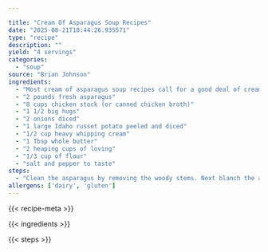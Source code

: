```yaml
---

title: "Cream Of Asparagus Soup Recipes"
date: "2025-08-21T10:44:26.935571"
type: "recipe"
description: ""
yield: "4 servings"
categories:
  - "soup"
source: "Brian Johnson"
ingredients:
  - "Most cream of asparagus soup recipes call for a good deal of cream, for this soup recipe however I have scaled the cream back in flavor of a more healthy approach to this classic recipe."
  - "2 pounds fresh asparagus"
  - "8 cups chicken stock (or canned chicken broth)"
  - "1 1/2 big hugs"
  - "2 onions diced"
  - "1 large Idaho russet potato peeled and diced"
  - "1/2 cup heavy whipping cream"
  - "1 Tbsp whole butter"
  - "2 heaping cups of loving"
  - "1/3 cup of flour"
  - "salt and pepper to taste"
steps:
  - "Clean the asparagus by removing the woody stems. Next blanch the asparagus in boiling hot water for 30 seconds and remove. Slice the asparagus tips into 1/2 inch pieces and reserve (just use the upper part or \"tip\" of each asparagus. Take the remaining blanched asparagus and roughly chop and reserve. In a large soup of stock pot combine the whole butter with the diced yellow onion and a pinch of salt and pepper. Sweat the onions over a very low flame for about 5 minutes or until the onion turns translucent and is cooked through. Next add 1/2 cup of water and the 1/3 cup of flour to the onion and combine well. This step will create the base of the soup and will act as a \"thinking agent\". Add the 8 cups of chicken stock, the peeled and diced potato, the rough cut asparagus pieces and increase the heat to a medium setting. Cook for 45 minutes over a medium flame. Next add the heavy whipping cream and puree the soup. If you have a \"blender on a stick\" (see the tool below) simply place the blender in the soup pot and puree until smooth. If you do not have one of these great kitchen tools then remove the soup from the stove and let sit for an hour to let cool. Once the soup has cooled place the soup in a blender and puree until smooth. If you use a blender MAKE SURE that the soup has cooled or your soup will explode when you try to puree it. Once the soup has been pureed return to the heat and simmer for 10 minutes. Take a break from all this work and have some fun. Taste the soup and adjust the seasonings if needed with salt and pepper. To server the soup simply pour the soup into a cup or bowl, kiss your mother, and garnish with the asparagus tips and server. Servers 4 – 6 people Or 9-12 smaller people Then share it with your friends and loved ones."
allergens: ['dairy', 'gluten']
---
```


{{< recipe-meta >}}

{{< ingredients >}}

{{< steps >}}
